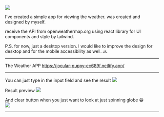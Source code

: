 <img src='https://res.cloudinary.com/dlyijmtfx/image/upload/v1670665750/weatherapp/eartj-slow-unscreen_ljfihb.gif'></img>

I've created a simple app for viewing the weather. was created and designed by myself.

receive the API from openweathermap.org using react library for UI components and style by tailwind.

P.S. for now, just a desktop version. I would like to improve the design for desktop and for the mobile accessibility as well. 🔜

**************************************************************************************************
The Weather APP https://jocular-puppy-ec689f.netlify.app/

**************************************************************************************************

You can just type in the input field and see the result
<img src='https://res.cloudinary.com/dlyijmtfx/image/upload/v1670665201/weatherapp/preview_irc0mi.jpg'></img>

Result preview
<img src='https://res.cloudinary.com/dlyijmtfx/image/upload/v1670665201/weatherapp/preview2_rsjqvg.jpg'></img>

And clear button when you just want to look at just spinning globe 😁<br/>
<img src='https://res.cloudinary.com/dlyijmtfx/image/upload/v1670665261/weatherapp/clear_qcnj7z.jpg'></img>

**************************************************************************************************

